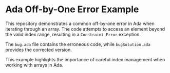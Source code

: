 # Ada Off-by-One Error Example

This repository demonstrates a common off-by-one error in Ada when iterating through an array. The code attempts to access an element beyond the valid index range, resulting in a `Constraint_Error` exception.

The `bug.ada` file contains the erroneous code, while `bugSolution.ada` provides the corrected version.

This example highlights the importance of careful index management when working with arrays in Ada.